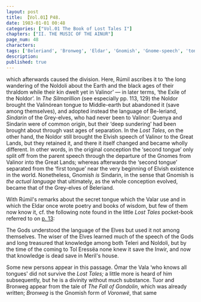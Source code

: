 ```yaml
---
layout: post
title: 【Vol.01】P48.
date: 1983-01-01 00:48
categories: ["Vol.01 The Book of Lost Tales I"]
chapters: ["II. THE MUSIC OF THE AINUR"]
page_num: 48
characters: 
tags: ['Beleriand', 'Bronweg', 'Eldar', 'Gnomish', 'Gnome-speech', 'tongue of the Gnomes', 'Gnomes', 'language of the Gods', 'The Fall of Gondolin']
description: 
published: true
---
```


<p style="text-indent: 0;">
which afterwards caused the division. Here, Rúmil ascribes it to ‘the long wandering of the Noldoli about the Earth and the black ages of their thraldom while their kin dwelt yet in Valinor’ — in later terms, ‘the Exile of the Noldor’. In <I>The Silmarillion</I> (see especially pp. 113, 129) the Noldor brought the Valinórean tongue to Middle-earth but abandoned it (save among themselves), and adopted instead the language of Be-leriand, <I>Sindarin</I> of the Grey-elves, who had never been to Valinor: Quenya and Sindarin were of common origin, but their ‘deep sundering’ had been brought about through vast ages of separation. In the <I>Lost Tales</I>, on the other hand, the Noldor still brought the Elvish speech of Valinor to the Great Lands, but they retained it, and there it itself changed and became wholly different. In other words, in the original conception the ‘second tongue’ only split off from the parent speech through the departure of the Gnomes from Valinor into the Great Lands; whereas afterwards the ‘second tongue’ separated from the ‘first tongue’ near the very beginning of Elvish existence in the world. Nonetheless, Gnomish <I>is</I> Sindarin, in the sense that Gnomish is <I>the actual language</I> that ultimately, as the whole conception evolved, became that of the Grey-elves of Beleriand.
</p>

With Rúmil's remarks about the secret tongue which the Valar use and in which the Eldar once wrote poetry and books of wisdom, but few of them now know it, cf. the following note found in the little <I>Lost Tales</I> pocket-book referred to on [p. 13]({{site.baseurl}}/vol01-p13):

The Gods understood the language of the Elves but used it not among themselves. The wiser of the Elves learned much of the speech of the Gods and long treasured that knowledge among both Teleri and Noldoli, but by the time of the coming to Tol Eressëa none knew it save the Inwir, and now that knowledge is dead save in Meril's house.

Some new persons appear in this passage. Ómar the Vala ‘who knows all tongues' did not survive the <I>Lost Tales;</I> a little more is heard of him subsequently, but he is a divinity without much substance. Tuor and Bronweg appear from the tale of <I>The Fall of Gondolin</I>, which was already written; <I>Bronweg</I> is the Gnomish form of <I>Voronwë</I>, that same

